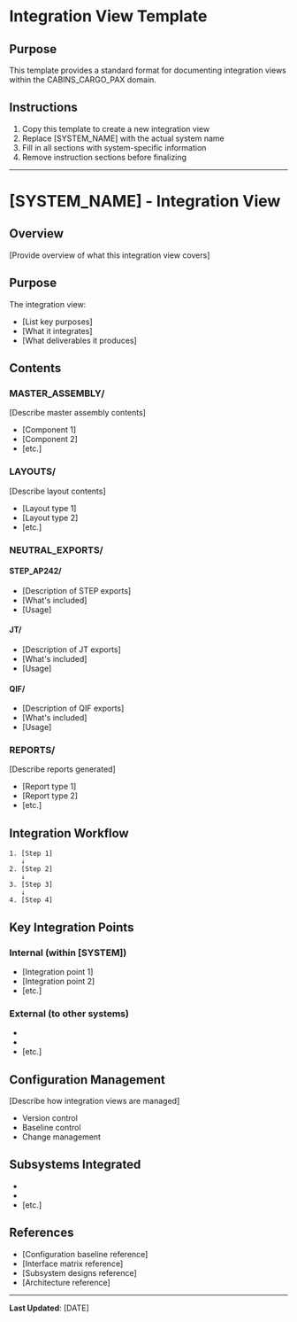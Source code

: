 # Integration View Template

## Purpose

This template provides a standard format for documenting integration views within the CABINS_CARGO_PAX domain.

## Instructions

1. Copy this template to create a new integration view
2. Replace [SYSTEM_NAME] with the actual system name
3. Fill in all sections with system-specific information
4. Remove instruction sections before finalizing

---

# [SYSTEM_NAME] - Integration View

## Overview

[Provide overview of what this integration view covers]

## Purpose

The integration view:
- [List key purposes]
- [What it integrates]
- [What deliverables it produces]

## Contents

### MASTER_ASSEMBLY/
[Describe master assembly contents]
- [Component 1]
- [Component 2]
- [etc.]

### LAYOUTS/
[Describe layout contents]
- [Layout type 1]
- [Layout type 2]
- [etc.]

### NEUTRAL_EXPORTS/

#### STEP_AP242/
- [Description of STEP exports]
- [What's included]
- [Usage]

#### JT/
- [Description of JT exports]
- [What's included]
- [Usage]

#### QIF/
- [Description of QIF exports]
- [What's included]
- [Usage]

### REPORTS/
[Describe reports generated]
- [Report type 1]
- [Report type 2]
- [etc.]

## Integration Workflow

```
1. [Step 1]
   ↓
2. [Step 2]
   ↓
3. [Step 3]
   ↓
4. [Step 4]
```

## Key Integration Points

### Internal (within [SYSTEM])
- [Integration point 1]
- [Integration point 2]
- [etc.]

### External (to other systems)
- [External system 1]: [Description]
- [External system 2]: [Description]
- [etc.]

## Configuration Management

[Describe how integration views are managed]
- Version control
- Baseline control
- Change management

## Subsystems Integrated

- [Subsystem 1]: [Description]
- [Subsystem 2]: [Description]
- [etc.]

## References

- [Configuration baseline reference]
- [Interface matrix reference]
- [Subsystem designs reference]
- [Architecture reference]

---

**Last Updated**: [DATE]
